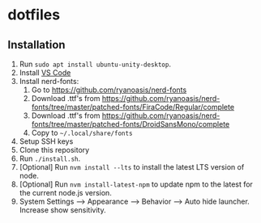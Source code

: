 # dotfiles

## Installation

1. Run `sudo apt install ubuntu-unity-desktop`.
1. Install [VS Code](https://code.visualstudio.com/docs/?dv=linux64_deb)
1. Install nerd-fonts:
    1. Go to https://github.com/ryanoasis/nerd-fonts
    1. Download .ttf's from https://github.com/ryanoasis/nerd-fonts/tree/master/patched-fonts/FiraCode/Regular/complete
    1. Download .ttf's from https://github.com/ryanoasis/nerd-fonts/tree/master/patched-fonts/DroidSansMono/complete
    1. Copy to `~/.local/share/fonts`
1. Setup SSH keys
1. Clone this repository
1. Run `./install.sh`.
1. [Optional] Run `nvm install --lts` to install the latest LTS version of node.
1. [Optional] Run `nvm install-latest-npm` to update npm to the latest for the current node.js version.
1. System Settings --> Appearance --> Behavior --> Auto hide launcher. Increase show sensitivity.
